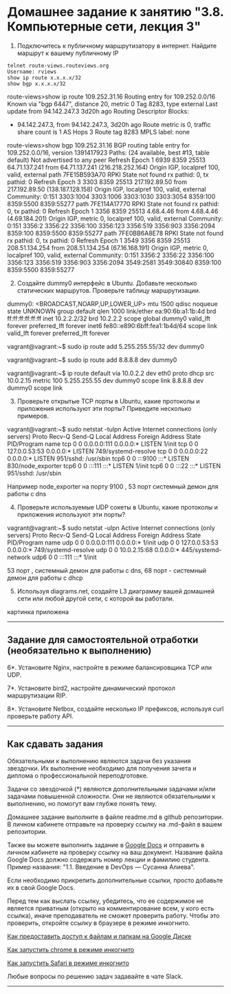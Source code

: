 # Домашнее задание к занятию "3.8. Компьютерные сети, лекция 3"

1. Подключитесь к публичному маршрутизатору в интернет. Найдите маршрут к вашему публичному IP
```
telnet route-views.routeviews.org
Username: rviews
show ip route x.x.x.x/32
show bgp x.x.x.x/32
```
route-views>show ip route 109.252.31.16
Routing entry for 109.252.0.0/16
  Known via "bgp 6447", distance 20, metric 0
  Tag 8283, type external
  Last update from 94.142.247.3 3d20h ago
  Routing Descriptor Blocks:
  * 94.142.247.3, from 94.142.247.3, 3d20h ago
      Route metric is 0, traffic share count is 1
      AS Hops 3
      Route tag 8283
      MPLS label: none
    


route-views>show bgp 109.252.31.16
BGP routing table entry for 109.252.0.0/16, version 1391417923
Paths: (24 available, best #13, table default)
  Not advertised to any peer
  Refresh Epoch 1
  6939 8359 25513
    64.71.137.241 from 64.71.137.241 (216.218.252.164)
      Origin IGP, localpref 100, valid, external
      path 7FE15B593A70 RPKI State not found
      rx pathid: 0, tx pathid: 0
  Refresh Epoch 3
  3303 8359 25513
    217.192.89.50 from 217.192.89.50 (138.187.128.158)
      Origin IGP, localpref 100, valid, external
      Community: 0:151 3303:1004 3303:1006 3303:1030 3303:3054 8359:100 8359:5500 8359:55277
      path 7FE114A17770 RPKI State not found
      rx pathid: 0, tx pathid: 0
  Refresh Epoch 1
  3356 8359 25513
    4.68.4.46 from 4.68.4.46 (4.69.184.201)
      Origin IGP, metric 0, localpref 100, valid, external
      Community: 0:151 3356:2 3356:22 3356:100 3356:123 3356:519 3356:903 3356:2094 8359:100 8359:5500 8359:55277
      path 7FE0BB6A8E78 RPKI State not found
      rx pathid: 0, tx pathid: 0
  Refresh Epoch 1
  3549 3356 8359 25513
    208.51.134.254 from 208.51.134.254 (67.16.168.191)
      Origin IGP, metric 0, localpref 100, valid, external
      Community: 0:151 3356:2 3356:22 3356:100 3356:123 3356:519 3356:903 3356:2094 3549:2581 3549:30840 8359:100 8359:5500 8359:55277



2. Создайте dummy0 интерфейс в Ubuntu. Добавьте несколько статических маршрутов. Проверьте таблицу маршрутизации.

dummy0: <BROADCAST,NOARP,UP,LOWER_UP> mtu 1500 qdisc noqueue state UNKNOWN group default qlen 1000
    link/ether ea:90:6b:a1:1b:4d brd ff:ff:ff:ff:ff:ff
    inet 10.2.2.2/32 brd 10.2.2.2 scope global dummy0
       valid_lft forever preferred_lft forever
    inet6 fe80::e890:6bff:fea1:1b4d/64 scope link
       valid_lft forever preferred_lft forever

vagrant@vagrant:~$ sudo ip route add 5.255.255.55/32 dev dummy0

vagrant@vagrant:~$ sudo ip route add 8.8.8.8 dev dummy0

vagrant@vagrant:~$ ip route
default via 10.0.2.2 dev eth0 proto dhcp src 10.0.2.15 metric 100
5.255.255.55 dev dummy0 scope link
8.8.8.8 dev dummy0 scope link

3. Проверьте открытые TCP порты в Ubuntu, какие протоколы и приложения используют эти порты? Приведите несколько примеров.

vagrant@vagrant:~$ sudo netstat -tulpn
Active Internet connections (only servers)
Proto Recv-Q Send-Q Local Address           Foreign Address         State       PID/Program name
tcp        0      0 0.0.0.0:111             0.0.0.0:*               LISTEN      1/init
tcp        0      0 127.0.0.53:53           0.0.0.0:*               LISTEN      749/systemd-resolve
tcp        0      0 0.0.0.0:22              0.0.0.0:*               LISTEN      951/sshd: /usr/sbin
tcp6       0      0 :::9100                 :::*                    LISTEN      830/node_exporter
tcp6       0      0 :::111                  :::*                    LISTEN      1/init
tcp6       0      0 :::22                   :::*                    LISTEN      951/sshd: /usr/sbin


Например node_exporter на порту 9100 , 53 порт  системный демон для работы с dns

4. Проверьте используемые UDP сокеты в Ubuntu, какие протоколы и приложения используют эти порты?


vagrant@vagrant:~$ sudo netstat -ulpn
Active Internet connections (only servers)
Proto Recv-Q Send-Q Local Address           Foreign Address         State       PID/Program name
udp        0      0 0.0.0.0:111             0.0.0.0:*                           1/init
udp        0      0 127.0.0.53:53           0.0.0.0:*                           749/systemd-resolve
udp        0      0 10.0.2.15:68            0.0.0.0:*                           445/systemd-network
udp6       0      0 :::111                  :::*                                1/init

53 порт , системный демон для работы с dns, 68 порт - системный демон для работы с dhcp


5. Используя diagrams.net, создайте L3 диаграмму вашей домашней сети или любой другой сети, с которой вы работали.

картинка приложена

 ---
## Задание для самостоятельной отработки (необязательно к выполнению)

6*. Установите Nginx, настройте в режиме балансировщика TCP или UDP.

7*. Установите bird2, настройте динамический протокол маршрутизации RIP.

8*. Установите Netbox, создайте несколько IP префиксов, используя curl проверьте работу API.

 ---

## Как сдавать задания

Обязательными к выполнению являются задачи без указания звездочки. Их выполнение необходимо для получения зачета и диплома о профессиональной переподготовке.

Задачи со звездочкой (*) являются дополнительными задачами и/или задачами повышенной сложности. Они не являются обязательными к выполнению, но помогут вам глубже понять тему.

Домашнее задание выполните в файле readme.md в github репозитории. В личном кабинете отправьте на проверку ссылку на .md-файл в вашем репозитории.

Также вы можете выполнить задание в [Google Docs](https://docs.google.com/document/u/0/?tgif=d) и отправить в личном кабинете на проверку ссылку на ваш документ.
Название файла Google Docs должно содержать номер лекции и фамилию студента. Пример названия: "1.1. Введение в DevOps — Сусанна Алиева".

Если необходимо прикрепить дополнительные ссылки, просто добавьте их в свой Google Docs.

Перед тем как выслать ссылку, убедитесь, что ее содержимое не является приватным (открыто на комментирование всем, у кого есть ссылка), иначе преподаватель не сможет проверить работу. Чтобы это проверить, откройте ссылку в браузере в режиме инкогнито.

[Как предоставить доступ к файлам и папкам на Google Диске](https://support.google.com/docs/answer/2494822?hl=ru&co=GENIE.Platform%3DDesktop)

[Как запустить chrome в режиме инкогнито ](https://support.google.com/chrome/answer/95464?co=GENIE.Platform%3DDesktop&hl=ru)

[Как запустить  Safari в режиме инкогнито ](https://support.apple.com/ru-ru/guide/safari/ibrw1069/mac)

Любые вопросы по решению задач задавайте в чате Slack.

---

